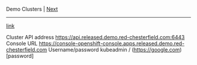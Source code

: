 Demo Clusters | [Next](rhacm-managed.html)

---------

[link](https://github.com/cdoan1/docseng/blob/master/docs/rhacm-managed.md)


Cluster API address
https://api.released.demo.red-chesterfield.com:6443
Console URL
https://console-openshift-console.apps.released.demo.red-chesterfield.com
Username/password
kubeadmin / (https://google.com)[password]

